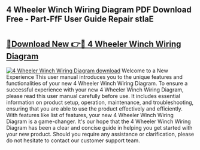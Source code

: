 ## 4 Wheeler Winch Wiring Diagram PDF Download Free - Part-FfF User Guide Repair stlaE

# <h2><a href="http://dftcsl.blite.top/?on=4+Wheeler+Winch+Wiring+Diagram">🔗Download New 👉🔴 4 Wheeler Winch Wiring Diagram</a></h2>

[![4 Wheeler Winch Wiring Diagram download](https://i.imgur.com/lujVjoI.png)](http://dftcsl.blite.top/?on=4+Wheeler+Winch+Wiring+Diagram)
Welcome to a New Experience This user manual introduces you to the unique features and functionalities of your new 4 Wheeler Winch Wiring Diagram. To ensure a successful experience with your new 4 Wheeler Winch Wiring Diagram, please read this user manual carefully before use. It includes essential information on product setup, operation, maintenance, and troubleshooting, ensuring that you are able to use the product effectively and efficiently. With features like list of features, your new 4 Wheeler Winch Wiring Diagram is a game-changer. It's our hope that the 4 Wheeler Winch Wiring Diagram has been a clear and concise guide in helping you get started with your new product. Should you require any assistance or clarification, please do not hesitate to contact our customer support team.
